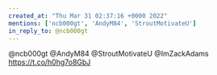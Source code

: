 ```yaml
---
created_at: "Thu Mar 31 02:37:16 +0000 2022"
mentions: ['ncb000gt', 'AndyM84', 'StroutMotivateU']
in_reply_to: @ncb000gt
---
```


@ncb000gt @AndyM84 @StroutMotivateU @ImZackAdams https://t.co/h0hg7o8GbJ